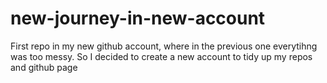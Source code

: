 # new-journey-in-new-account
First repo in my new github account, where in the previous one everytihng was too messy. So I decided to create a new account to tidy up my repos and github page
